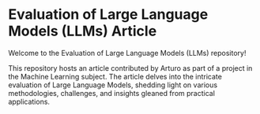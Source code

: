# Evaluation of Large Language Models (LLMs) Article
Welcome to the Evaluation of Large Language Models (LLMs) repository!

This repository hosts an article contributed by Arturo as part of a project in the Machine Learning subject. The article delves into the intricate evaluation of Large Language Models, shedding light on various methodologies, challenges, and insights gleaned from practical applications.

